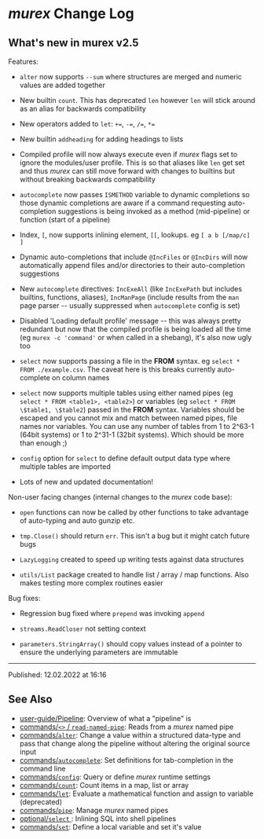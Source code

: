 # _murex_ Change Log

## What's new in murex v2.5

Features:

  * `alter` now supports `--sum` where structures are merged and numeric values are added together

  * New builtin `count`. This has deprecated `len` however `len` will stick around as an alias for backwards compatibility

  * New operators added to `let`: `+=`, `-=`, `/=`, `*=`

  * New builtin `addheading` for adding headings to lists

  * Compiled profile will now always execute even if _murex_ flags set to ignore the modules/user profile. This is so that aliases like `len` get set and thus _murex_ can still move forward with changes to builtins but without breaking backwards compatibility

  * `autocomplete` now passes `ISMETHOD` variable to dynamic completions so those dynamic completions are aware if a command requesting auto-completion suggestions is being invoked as a method (mid-pipeline) or function (start of a pipeline)

  * Index, `[`, now supports inlining element, `[[`, lookups. eg `[ a b [/map/c] ]`
  
  * Dynamic auto-completions that include `@IncFiles` or `@IncDirs` will now automatically append files and/or directories to their auto-completion suggestions

  * New `autocomplete` directives: `IncExeAll` (like `IncExePath` but includes builtins, functions, aliases), `IncManPage` (include results from the `man` page parser -- usually suppressed when `autocomplete` config is set)

  * Disabled 'Loading default profile' message -- this was always pretty redundant but now that the compiled profile is being loaded all the time (eg `murex -c 'command'` or when called in a shebang), it's also now ugly too

  * `select` now supports passing a file in the **FROM** syntax. eg `select * FROM ./example.csv`. The caveat here is this breaks currently auto-complete on column names

  * `select` now supports multiple tables using either named pipes (eg `select * FROM <table1>, <table2>`) or variables (eg `select * FROM \$table1, \$table2`) passed in the **FROM** syntax. Variables should be escaped and you cannot mix and match between named pipes, file names nor variables. You can use any number of tables from 1 to 2^63-1 (64bit systems) or 1 to 2^31-1 (32bit systems). Which should be more than enough ;)

  * `config` option for `select` to define default output data type where multiple tables are imported

  * Lots of new and updated documentation!

  Non-user facing changes (internal changes to the _murex_ code base):
  
  * `open` functions can now be called by other functions to take advantage of auto-typing and auto gunzip etc.

  * `tmp.Close()` should return `err`. This isn't a bug but it might catch future bugs

  * `LazyLogging` created to speed up writing tests against data structures

  * `utils/List` package created to handle list / array / map functions. Also makes testing more complex routines easier

  Bug fixes:
  
  * Regression bug fixed where `prepend` was invoking `append`

  * `streams.ReadCloser` not setting context

  * `parameters.StringArray()` should copy values instead of a pointer to ensure the underlying parameters are immutable

<hr>

Published: 12.02.2022 at 16:16

## See Also

* [user-guide/Pipeline](../user-guide/pipeline.md):
  Overview of what a "pipeline" is
* [commands/`<>` / `read-named-pipe`](../commands/namedpipe.md):
  Reads from a _murex_ named pipe
* [commands/`alter`](../commands/alter.md):
  Change a value within a structured data-type and pass that change along the pipeline without altering the original source input
* [commands/`autocomplete`](../commands/autocomplete.md):
  Set definitions for tab-completion in the command line
* [commands/`config`](../commands/config.md):
  Query or define _murex_ runtime settings
* [commands/`count`](../commands/count.md):
  Count items in a map, list or array
* [commands/`let`](../commands/let.md):
  Evaluate a mathematical function and assign to variable (deprecated)
* [commands/`pipe`](../commands/pipe.md):
  Manage _murex_ named pipes
* [optional/`select` ](../optional/select.md):
  Inlining SQL into shell pipelines
* [commands/`set`](../commands/set.md):
  Define a local variable and set it's value
